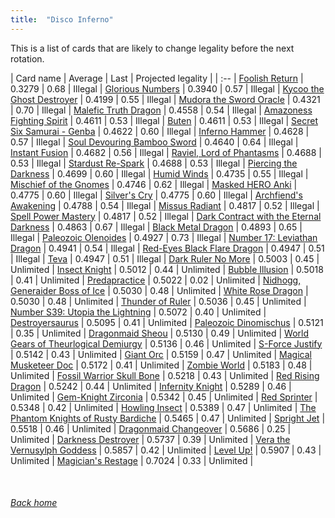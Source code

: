 ```yaml
---
title:  "Disco Inferno"
---
```


This is a list of cards that are likely to change legality before the next rotation.

| Card name | Average | Last | Projected legality |
| :-- |
[Foolish Return](https://db.ygoprodeck.com/card/?search=Foolish%20Return) | 0.3279 | 0.68 | Illegal |
[Glorious Numbers](https://db.ygoprodeck.com/card/?search=Glorious%20Numbers) | 0.3940 | 0.57 | Illegal |
[Kycoo the Ghost Destroyer](https://db.ygoprodeck.com/card/?search=Kycoo%20the%20Ghost%20Destroyer) | 0.4199 | 0.55 | Illegal |
[Mudora the Sword Oracle](https://db.ygoprodeck.com/card/?search=Mudora%20the%20Sword%20Oracle) | 0.4321 | 0.70 | Illegal |
[Malefic Truth Dragon](https://db.ygoprodeck.com/card/?search=Malefic%20Truth%20Dragon) | 0.4558 | 0.54 | Illegal |
[Amazoness Fighting Spirit](https://db.ygoprodeck.com/card/?search=Amazoness%20Fighting%20Spirit) | 0.4611 | 0.53 | Illegal |
[Buten](https://db.ygoprodeck.com/card/?search=Buten) | 0.4611 | 0.53 | Illegal |
[Secret Six Samurai - Genba](https://db.ygoprodeck.com/card/?search=Secret%20Six%20Samurai%20-%20Genba) | 0.4622 | 0.60 | Illegal |
[Inferno Hammer](https://db.ygoprodeck.com/card/?search=Inferno%20Hammer) | 0.4628 | 0.57 | Illegal |
[Soul Devouring Bamboo Sword](https://db.ygoprodeck.com/card/?search=Soul%20Devouring%20Bamboo%20Sword) | 0.4640 | 0.64 | Illegal |
[Instant Fusion](https://db.ygoprodeck.com/card/?search=Instant%20Fusion) | 0.4682 | 0.56 | Illegal |
[Raviel, Lord of Phantasms](https://db.ygoprodeck.com/card/?search=Raviel,%20Lord%20of%20Phantasms) | 0.4688 | 0.53 | Illegal |
[Stardust Re-Spark](https://db.ygoprodeck.com/card/?search=Stardust%20Re-Spark) | 0.4688 | 0.53 | Illegal |
[Piercing the Darkness](https://db.ygoprodeck.com/card/?search=Piercing%20the%20Darkness) | 0.4699 | 0.60 | Illegal |
[Humid Winds](https://db.ygoprodeck.com/card/?search=Humid%20Winds) | 0.4735 | 0.55 | Illegal |
[Mischief of the Gnomes](https://db.ygoprodeck.com/card/?search=Mischief%20of%20the%20Gnomes) | 0.4746 | 0.62 | Illegal |
[Masked HERO Anki](https://db.ygoprodeck.com/card/?search=Masked%20HERO%20Anki) | 0.4775 | 0.60 | Illegal |
[Silver's Cry](https://db.ygoprodeck.com/card/?search=Silver's%20Cry) | 0.4775 | 0.60 | Illegal |
[Archfiend's Awakening](https://db.ygoprodeck.com/card/?search=Archfiend's%20Awakening) | 0.4788 | 0.54 | Illegal |
[Missus Radiant](https://db.ygoprodeck.com/card/?search=Missus%20Radiant) | 0.4817 | 0.52 | Illegal |
[Spell Power Mastery](https://db.ygoprodeck.com/card/?search=Spell%20Power%20Mastery) | 0.4817 | 0.52 | Illegal |
[Dark Contract with the Eternal Darkness](https://db.ygoprodeck.com/card/?search=Dark%20Contract%20with%20the%20Eternal%20Darkness) | 0.4863 | 0.67 | Illegal |
[Black Metal Dragon](https://db.ygoprodeck.com/card/?search=Black%20Metal%20Dragon) | 0.4893 | 0.65 | Illegal |
[Paleozoic Olenoides](https://db.ygoprodeck.com/card/?search=Paleozoic%20Olenoides) | 0.4927 | 0.73 | Illegal |
[Number 17: Leviathan Dragon](https://db.ygoprodeck.com/card/?search=Number%2017:%20Leviathan%20Dragon) | 0.4941 | 0.54 | Illegal |
[Red-Eyes Black Flare Dragon](https://db.ygoprodeck.com/card/?search=Red-Eyes%20Black%20Flare%20Dragon) | 0.4947 | 0.51 | Illegal |
[Teva](https://db.ygoprodeck.com/card/?search=Teva) | 0.4947 | 0.51 | Illegal |
[Dark Ruler No More](https://db.ygoprodeck.com/card/?search=Dark%20Ruler%20No%20More) | 0.5003 | 0.45 | Unlimited |
[Insect Knight](https://db.ygoprodeck.com/card/?search=Insect%20Knight) | 0.5012 | 0.44 | Unlimited |
[Bubble Illusion](https://db.ygoprodeck.com/card/?search=Bubble%20Illusion) | 0.5018 | 0.41 | Unlimited |
[Predapractice](https://db.ygoprodeck.com/card/?search=Predapractice) | 0.5022 | 0.02 | Unlimited |
[Nidhogg, Generaider Boss of Ice](https://db.ygoprodeck.com/card/?search=Nidhogg,%20Generaider%20Boss%20of%20Ice) | 0.5030 | 0.48 | Unlimited |
[White Rose Dragon](https://db.ygoprodeck.com/card/?search=White%20Rose%20Dragon) | 0.5030 | 0.48 | Unlimited |
[Thunder of Ruler](https://db.ygoprodeck.com/card/?search=Thunder%20of%20Ruler) | 0.5036 | 0.45 | Unlimited |
[Number S39: Utopia the Lightning](https://db.ygoprodeck.com/card/?search=Number%20S39:%20Utopia%20the%20Lightning) | 0.5072 | 0.40 | Unlimited |
[Destroyersaurus](https://db.ygoprodeck.com/card/?search=Destroyersaurus) | 0.5095 | 0.41 | Unlimited |
[Paleozoic Dinomischus](https://db.ygoprodeck.com/card/?search=Paleozoic%20Dinomischus) | 0.5121 | 0.35 | Unlimited |
[Dragonmaid Sheou](https://db.ygoprodeck.com/card/?search=Dragonmaid%20Sheou) | 0.5130 | 0.49 | Unlimited |
[World Gears of Theurlogical Demiurgy](https://db.ygoprodeck.com/card/?search=World%20Gears%20of%20Theurlogical%20Demiurgy) | 0.5136 | 0.46 | Unlimited |
[S-Force Justify](https://db.ygoprodeck.com/card/?search=S-Force%20Justify) | 0.5142 | 0.43 | Unlimited |
[Giant Orc](https://db.ygoprodeck.com/card/?search=Giant%20Orc) | 0.5159 | 0.47 | Unlimited |
[Magical Musketeer Doc](https://db.ygoprodeck.com/card/?search=Magical%20Musketeer%20Doc) | 0.5172 | 0.41 | Unlimited |
[Zombie World](https://db.ygoprodeck.com/card/?search=Zombie%20World) | 0.5183 | 0.48 | Unlimited |
[Fossil Warrior Skull Bone](https://db.ygoprodeck.com/card/?search=Fossil%20Warrior%20Skull%20Bone) | 0.5218 | 0.43 | Unlimited |
[Red Rising Dragon](https://db.ygoprodeck.com/card/?search=Red%20Rising%20Dragon) | 0.5242 | 0.44 | Unlimited |
[Infernity Knight](https://db.ygoprodeck.com/card/?search=Infernity%20Knight) | 0.5289 | 0.46 | Unlimited |
[Gem-Knight Zirconia](https://db.ygoprodeck.com/card/?search=Gem-Knight%20Zirconia) | 0.5342 | 0.45 | Unlimited |
[Red Sprinter](https://db.ygoprodeck.com/card/?search=Red%20Sprinter) | 0.5348 | 0.42 | Unlimited |
[Howling Insect](https://db.ygoprodeck.com/card/?search=Howling%20Insect) | 0.5389 | 0.47 | Unlimited |
[The Phantom Knights of Rusty Bardiche](https://db.ygoprodeck.com/card/?search=The%20Phantom%20Knights%20of%20Rusty%20Bardiche) | 0.5465 | 0.47 | Unlimited |
[Spright Jet](https://db.ygoprodeck.com/card/?search=Spright%20Jet) | 0.5518 | 0.46 | Unlimited |
[Dragonmaid Changeover](https://db.ygoprodeck.com/card/?search=Dragonmaid%20Changeover) | 0.5686 | 0.25 | Unlimited |
[Darkness Destroyer](https://db.ygoprodeck.com/card/?search=Darkness%20Destroyer) | 0.5737 | 0.39 | Unlimited |
[Vera the Vernusylph Goddess](https://db.ygoprodeck.com/card/?search=Vera%20the%20Vernusylph%20Goddess) | 0.5857 | 0.42 | Unlimited |
[Level Up!](https://db.ygoprodeck.com/card/?search=Level%20Up!) | 0.5907 | 0.43 | Unlimited |
[Magician's Restage](https://db.ygoprodeck.com/card/?search=Magician's%20Restage) | 0.7024 | 0.33 | Unlimited |

<br>

###### [Back home](index)